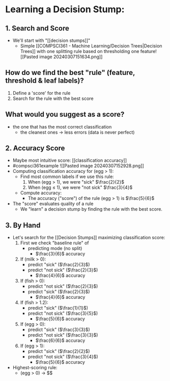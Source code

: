 # Learning a Decision Stump: 
## 1. Search and Score
- We'll start with "[[decision stumps]]"
	- Simple [[COMPSCI361 - Machine Learning/Decision Trees|Decision Trees]] with one splitting rule based on thresholding one feature![[Pasted image 20240307151634.png]]

## How do we find the best "rule" (feature, threshold & leaf labels)?
1. Define a 'score' for the rule
2. Search for the rule with the best score

## What would you suggest as a score?
- the one that has the most correct classification
	- the cleanest ones $\rightarrow$ less errors (data is never perfect)

## 2. Accuracy Score
- Maybe most intuitive score: [[classification accuracy]]
- #compsci361example ![[Pasted image 20240307152928.png]]
- Computing classification accuracy for (egg > 1):
	- Find most common labels if we use this rule:
		1. When (egg $\gt$ 1), we were "sick" $\frac{2}{2}$
		2. When (egg $\leq$ 1), we were "not sick" $\frac{3}{4}$
	- Compute accuracy:
		- The accuracy ("score") of the rule (egg > 1) is $\frac{5}{6}$
- The "score" evaluates quality of a rule
	- We "learn" a decision stump by finding the rule with the best score.

## 3. By Hand
- Let's search for the [[Decision Stumps]] maximizing classification score:
	1. First we check "baseline rule" of 
		- predicting mode (no split)
			- $\frac{3}{6}$ accuracy
	1. If (milk > 0): 
		- predict "sick" ($\frac{2}{3}$) 
		- predict "not sick" ($\frac{2}{3}$)
			- $\frac{4}{6}$ accuracy
	2. If (fish > 0):
		- predict "not sick" ($\frac{2}{3}$)
		- predict "sick" ($\frac{2}{3}$)
			- $\frac{4}{6}$ accuracy
	3. If (fish > 1.2):
		- predict "sick" ($\frac{1}{1}$)
		- predict "not sick" ($\frac{3}{5}$)
			- $\frac{5}{6}$ accuracy
	4. If (egg > 0):
		- predict "sick" ($\frac{3}{3}$)
		- predict "not sick" ($\frac{3}{3}$)
			- $\frac{6}{6}$ accuracy
	5. If (egg > 1):
		- predict "sick" ($\frac{2}{2}$)
		- predict "not sick" ($\frac{3}{4}$)
			- $\frac{5}{6}$ accuracy
- Highest-scoring rule:
	- (egg > 0) $\rightarrow$ $$